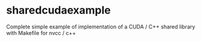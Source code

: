 # sharedcudaexample
Complete simple example of implementation of a CUDA / C++ shared library with Makefile for nvcc / c++
